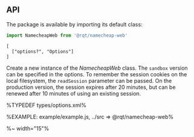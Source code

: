 ## API

The package is available by importing its default class:

```js
import NamecheapWeb from '@rqt/namecheap-web'
```

```### constructor => NamecheapWeb
[
  ["options?", "Options"]
]
```

Create a new instance of the _NamecheapWeb_ class. The `sandbox` version can be specified in the options. To remember the session cookies on the local filesystem, the `readSession` parameter can be passed. On the production version, the session expires after 20 minutes, but can be renewed after 10 minutes of using an existing session.

%TYPEDEF types/options.xml%

%EXAMPLE: example/example.js, ../src => @rqt/namecheap-web%

<!-- %FORK-json5 example example/example% -->

%~ width="15"%